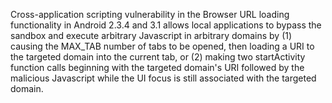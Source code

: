 Cross-application scripting vulnerability in the Browser URL loading functionality in Android 2.3.4 and 3.1 allows local applications to bypass the sandbox and execute arbitrary Javascript in arbitrary domains by (1) causing the MAX_TAB number of tabs to be opened, then loading a URI to the targeted domain into the current tab, or (2) making two startActivity function calls beginning with the targeted domain's URI followed by the malicious Javascript while the UI focus is still associated with the targeted domain.